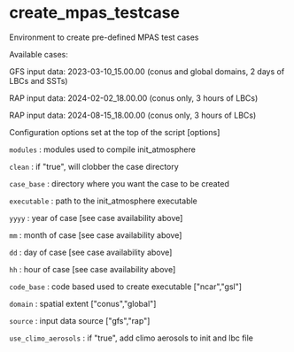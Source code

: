 # create_mpas_testcase
Environment to create pre-defined MPAS test cases

Available cases:

GFS input data: 2023-03-10_15.00.00  (conus and global domains, 2 days of LBCs and SSTs)

RAP input data: 2024-02-02_18.00.00  (conus only, 3 hours of LBCs)

RAP input data: 2024-08-15_18.00.00  (conus only, 3 hours of LBCs)

Configuration options set at the top of the script [options]

`modules` : modules used to compile init_atmosphere 

`clean` : if "true", will clobber the case directory

`case_base` : directory where you want the case to be created 

`executable` : path to the init_atmosphere executable 

`yyyy` : year of case [see case availability above]

`mm` : month of case [see case availability above]

`dd` : day of case [see case availability above]

`hh` : hour of case [see case availability above]

`code_base` : code based used to create executable ["ncar","gsl"]

`domain` : spatial extent ["conus","global"]

`source` : input data source ["gfs","rap"]

`use_climo_aerosols` : if "true", add climo aerosols to init and lbc file
